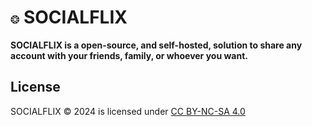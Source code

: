 # `❂` SOCIALFLIX 
__SOCIALFLIX is a open-source, and self-hosted, solution to share any account with your friends, family, or whoever you want.__

## License
SOCIALFLIX © 2024 is licensed under [CC BY-NC-SA 4.0](http://creativecommons.org/licenses/by-nc-sa/4.0/?ref=chooser-v1)